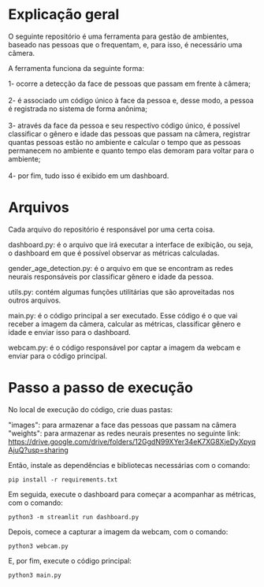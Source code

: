 # Explicação geral

O seguinte repositório é uma ferramenta para gestão de ambientes, baseado nas pessoas que o frequentam, e, para isso, é necessário uma câmera.

A ferramenta funciona da seguinte forma:

1- ocorre a detecção da face de pessoas que passam em frente à câmera; <br> <br>
2- é associado um código único à face da pessoa e, desse modo, a pessoa é registrada no sistema de forma anônima; <br> <br> 
3- através da face da pessoa e seu respectivo código único, é possível classificar o gênero e idade das pessoas que passam na câmera, registrar quantas pessoas estão no ambiente e calcular o tempo que as pessoas permanecem no ambiente e quanto tempo elas demoram para voltar para o ambiente;<br> <br>
4- por fim, tudo isso é exibido em um dashboard.

# Arquivos

Cada arquivo do repositório é responsável por uma certa coisa.

dashboard.py: é o arquivo que irá executar a interface de exibição, ou seja, o dashboard em que é possível observar as métricas calculadas.

gender_age_detection.py: é o arquivo em que se encontram as redes neurais responsáveis por classificar gênero e idade da pessoa.

utils.py: contém algumas funções utilitárias que são aproveitadas nos outros arquivos.

main.py: é o código principal a ser executado. Esse código é o que vai receber a imagem da câmera, calcular as métricas, classificar gênero e idade e enviar isso para o dashboard.

webcam.py: é o código responsável por captar a imagem da webcam e enviar para o código principal.

# Passo a passo de execução

No local de execução do código, crie duas pastas:

"images": para armazenar a face das pessoas que passam na câmera <br>
"weights": para armazenar as redes neurais presentes no seguinte link: https://drive.google.com/drive/folders/12GgdN99XYer34eK7XG8XjeDyXpyqAjuQ?usp=sharing 

Então, instale as dependências e bibliotecas necessárias com o comando:

	pip install -r requirements.txt

Em seguida, execute o dashboard para começar a acompanhar as métricas, com o comando:

	python3 -m streamlit run dashboard.py

Depois, comece a capturar a imagem da webcam, com o comando:

	python3 webcam.py

E, por fim, execute o código principal:

	python3 main.py
